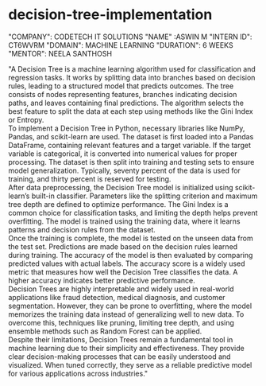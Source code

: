 # decision-tree-implementation
"COMPANY": CODETECH IT SOLUTIONS
"NAME" :ASWIN M
"INTERN ID": CT6WVRM
"DOMAIN": MACHINE LEARNING
"DURATION": 6 WEEKS
"MENTOR": NEELA SANTHOSH

"A Decision Tree is a machine learning algorithm used for classification and regression tasks. It works by splitting data into branches based on decision rules, leading to a structured model that predicts outcomes. The tree consists of nodes representing features, branches indicating decision paths, and leaves containing final predictions. The algorithm selects the best feature to split the data at each step using methods like the Gini Index or Entropy.  
To implement a Decision Tree in Python, necessary libraries like NumPy, Pandas, and scikit-learn are used. The dataset is first loaded into a Pandas DataFrame, containing relevant features and a target variable. If the target variable is categorical, it is converted into numerical values for proper processing. The dataset is then split into training and testing sets to ensure model generalization. Typically, seventy percent of the data is used for training, and thirty percent is reserved for testing.  
After data preprocessing, the Decision Tree model is initialized using scikit-learn’s built-in classifier. Parameters like the splitting criterion and maximum tree depth are defined to optimize performance. The Gini Index is a common choice for classification tasks, and limiting the depth helps prevent overfitting. The model is trained using the training data, where it learns patterns and decision rules from the dataset.  
Once the training is complete, the model is tested on the unseen data from the test set. Predictions are made based on the decision rules learned during training. The accuracy of the model is then evaluated by comparing predicted values with actual labels. The accuracy score is a widely used metric that measures how well the Decision Tree classifies the data. A higher accuracy indicates better predictive performance.  
Decision Trees are highly interpretable and widely used in real-world applications like fraud detection, medical diagnosis, and customer segmentation. However, they can be prone to overfitting, where the model memorizes the training data instead of generalizing well to new data. To overcome this, techniques like pruning, limiting tree depth, and using ensemble methods such as Random Forest can be applied.  
Despite their limitations, Decision Trees remain a fundamental tool in machine learning due to their simplicity and effectiveness. They provide clear decision-making processes that can be easily understood and visualized. When tuned correctly, they serve as a reliable predictive model for various applications across industries."
